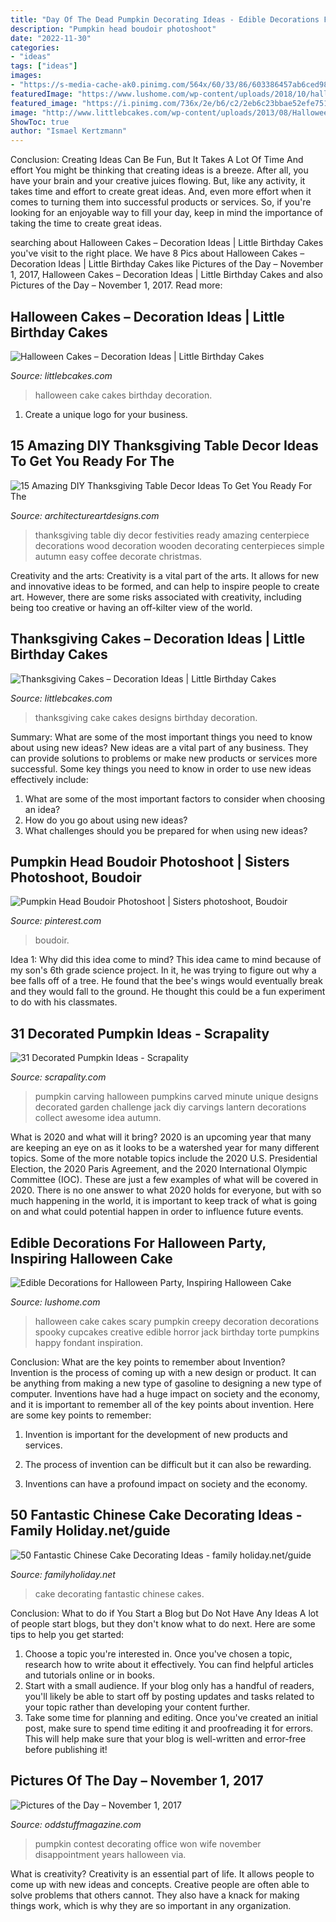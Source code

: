 ```yaml
---
title: "Day Of The Dead Pumpkin Decorating Ideas - Edible Decorations For Halloween Party, Inspiring Halloween Cake"
description: "Pumpkin head boudoir photoshoot"
date: "2022-11-30"
categories:
- "ideas"
tags: ["ideas"]
images:
- "https://s-media-cache-ak0.pinimg.com/564x/60/33/86/603386457ab6ced9869b2e775b642ecb.jpg"
featuredImage: "https://www.lushome.com/wp-content/uploads/2018/10/halloween-cake-decoration-ideas-1.jpg"
featured_image: "https://i.pinimg.com/736x/2e/b6/c2/2eb6c23bbae52efe7512177ed8b615dc.jpg"
image: "http://www.littlebcakes.com/wp-content/uploads/2013/08/Halloween-Cake-Pictures.jpg"
ShowToc: true
author: "Ismael Kertzmann"
---
```



Conclusion: Creating Ideas Can Be Fun, But It Takes A Lot Of Time And effort
You might be thinking that creating ideas is a breeze. After all, you have your brain and your creative juices flowing. But, like any activity, it takes time and effort to create great ideas. And, even more effort when it comes to turning them into successful products or services. So, if you're looking for an enjoyable way to fill your day, keep in mind the importance of taking the time to create great ideas.

	

		
searching about Halloween Cakes – Decoration Ideas | Little Birthday Cakes you've visit to the right place. We have 8 Pics about Halloween Cakes – Decoration Ideas | Little Birthday Cakes like Pictures of the Day – November 1, 2017, Halloween Cakes – Decoration Ideas | Little Birthday Cakes and also Pictures of the Day – November 1, 2017. Read more:
		
    
## Halloween Cakes – Decoration Ideas | Little Birthday Cakes

<img loading=lazy src="http://www.littlebcakes.com/wp-content/uploads/2013/08/Halloween-Cake-Pictures.jpg" onerror="this.onerror=null;this.src='https://tse3.mm.bing.net/th?id=OIP.BdrICeBWILB9dxJ3rkbrIAHaIZ&amp;pid=15.1';" alt="Halloween Cakes – Decoration Ideas | Little Birthday Cakes">

_Source: littlebcakes.com_

>halloween cake cakes birthday decoration. 

	

1. Create a unique logo for your business.

    
## 15 Amazing DIY Thanksgiving Table Decor Ideas To Get You Ready For The

<img loading=lazy src="http://www.architectureartdesigns.com/wp-content/uploads/2016/11/15-Amazing-DIY-Thanksgiving-Table-Decor-Ideas-To-Get-You-Ready-For-The-Festivities-8.jpg" onerror="this.onerror=null;this.src='https://tse3.mm.bing.net/th?id=OIP.Y_NuQMDQY-SazIGBIQX0awHaLL&amp;pid=15.1';" alt="15 Amazing DIY Thanksgiving Table Decor Ideas To Get You Ready For The">

_Source: architectureartdesigns.com_

>thanksgiving table diy decor festivities ready amazing centerpiece decorations wood decoration wooden decorating centerpieces simple autumn easy coffee decorate christmas. 

	

Creativity and the arts:
Creativity is a vital part of the arts. It allows for new and innovative ideas to be formed, and can help to inspire people to create art. However, there are some risks associated with creativity, including being too creative or having an off-kilter view of the world.

    
## Thanksgiving Cakes – Decoration Ideas | Little Birthday Cakes

<img loading=lazy src="http://www.littlebcakes.com/wp-content/uploads/2014/05/Thanksgiving-Cake-Designs.jpg" onerror="this.onerror=null;this.src='https://tse2.mm.bing.net/th?id=OIP.z40Gnio34JSM8tTcnBkZMQHaHU&amp;pid=15.1';" alt="Thanksgiving Cakes – Decoration Ideas | Little Birthday Cakes">

_Source: littlebcakes.com_

>thanksgiving cake cakes designs birthday decoration. 

	

Summary: What are some of the most important things you need to know about using new ideas?
New ideas are a vital part of any business. They can provide solutions to problems or make new products or services more successful. Some key things you need to know in order to use new ideas effectively include:
1. What are some of the most important factors to consider when choosing an idea?
2. How do you go about using new ideas?
3. What challenges should you be prepared for when using new ideas?

    
## Pumpkin Head Boudoir Photoshoot | Sisters Photoshoot, Boudoir

<img loading=lazy src="https://i.pinimg.com/736x/2e/b6/c2/2eb6c23bbae52efe7512177ed8b615dc.jpg" onerror="this.onerror=null;this.src='https://tse4.mm.bing.net/th?id=OIP.1pX7HNh9hUfTVU6H4C3MWAHaLF&amp;pid=15.1';" alt="Pumpkin Head Boudoir Photoshoot | Sisters photoshoot, Boudoir">

_Source: pinterest.com_

>boudoir. 

	

Idea 1: Why did this idea come to mind?
This idea came to mind because of my son's 6th grade science project. In it, he was trying to figure out why a bee falls off of a tree. He found that the bee's wings would eventually break and they would fall to the ground. He thought this could be a fun experiment to do with his classmates.

    
## 31 Decorated Pumpkin Ideas - Scrapality

<img loading=lazy src="https://s-media-cache-ak0.pinimg.com/564x/60/33/86/603386457ab6ced9869b2e775b642ecb.jpg" onerror="this.onerror=null;this.src='https://tse4.mm.bing.net/th?id=OIP.7gv1XaxyXfx4W3IJFWOFXAHaLG&amp;pid=15.1';" alt="31 Decorated Pumpkin Ideas - Scrapality">

_Source: scrapality.com_

>pumpkin carving halloween pumpkins carved minute unique designs decorated garden challenge jack diy carvings lantern decorations collect awesome idea autumn. 

	

What is 2020 and what will it bring?
2020 is an upcoming year that many are keeping an eye on as it looks to be a watershed year for many different topics. Some of the more notable topics include the 2020 U.S. Presidential Election, the 2020 Paris Agreement, and the 2020 International Olympic Committee (IOC). These are just a few examples of what will be covered in 2020. There is no one answer to what 2020 holds for everyone, but with so much happening in the world, it is important to keep track of what is going on and what could potential happen in order to influence future events.

    
## Edible Decorations For Halloween Party, Inspiring Halloween Cake

<img loading=lazy src="https://www.lushome.com/wp-content/uploads/2018/10/halloween-cake-decoration-ideas-1.jpg" onerror="this.onerror=null;this.src='https://tse3.mm.bing.net/th?id=OIP.jTZUUaZ_Is5-aOolfMMiuQHaHj&amp;pid=15.1';" alt="Edible Decorations for Halloween Party, Inspiring Halloween Cake">

_Source: lushome.com_

>halloween cake cakes scary pumpkin creepy decoration decorations spooky cupcakes creative edible horror jack birthday torte pumpkins happy fondant inspiration. 

	

Conclusion: What are the key points to remember about Invention?
Invention is the process of coming up with a new design or product. It can be anything from making a new type of gasoline to designing a new type of computer. Inventions have had a huge impact on society and the economy, and it is important to remember all of the key points about invention. Here are some key points to remember:
1) Invention is important for the development of new products and services.

2) The process of invention can be difficult but it can also be rewarding.

3) Inventions can have a profound impact on society and the economy.

    
## 50 Fantastic Chinese Cake Decorating Ideas - Family Holiday.net/guide

<img loading=lazy src="http://www.familyholiday.net/wp-content/uploads/2013/12/50-Fantastic-Chinese-Cake-Decorating-Ideas_3.jpg" onerror="this.onerror=null;this.src='https://tse4.mm.bing.net/th?id=OIP.bQGvCogphPabouFVjgOIAQHaKf&amp;pid=15.1';" alt="50 Fantastic Chinese Cake Decorating Ideas - family holiday.net/guide">

_Source: familyholiday.net_

>cake decorating fantastic chinese cakes. 

	

Conclusion: What to do if You Start a Blog but Do Not Have Any Ideas
A lot of people start blogs, but they don't know what to do next. Here are some tips to help you get started: 
1) Choose a topic you're interested in. Once you've chosen a topic, research how to write about it effectively. You can find helpful articles and tutorials online or in books.
2) Start with a small audience. If your blog only has a handful of readers, you'll likely be able to start off by posting updates and tasks related to your topic rather than developing your content further. 
3) Take some time for planning and editing. Once you've created an initial post, make sure to spend time editing it and proofreading it for errors. This will help make sure that your blog is well-written and error-free before publishing it!

    
## Pictures Of The Day – November 1, 2017

<img loading=lazy src="http://oddstuffmagazine.com/wp-content/uploads/2017/11/office-pumpkin-decorating-contest-650x836.jpg" onerror="this.onerror=null;this.src='https://tse4.mm.bing.net/th?id=OIP.nQ6py6Tb8KhSxy3XMqEzDAHaJh&amp;pid=15.1';" alt="Pictures of the Day – November 1, 2017">

_Source: oddstuffmagazine.com_

>pumpkin contest decorating office won wife november disappointment years halloween via. 

	

What is creativity?
Creativity is an essential part of life. It allows people to come up with new ideas and concepts. Creative people are often able to solve problems that others cannot. They also have a knack for making things work, which is why they are so important in any organization.

